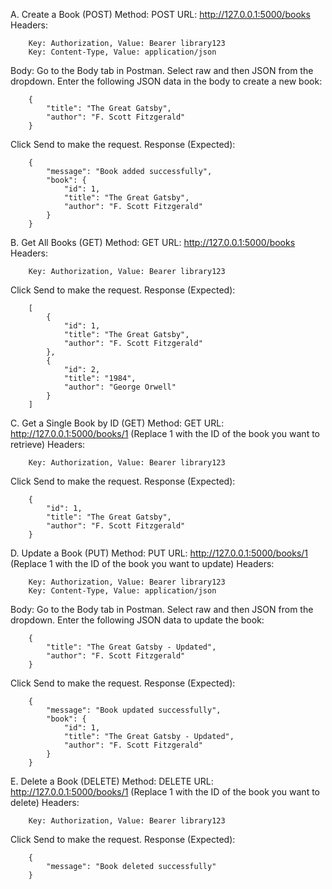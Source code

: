 A. Create a Book (POST)
        Method: POST
        URL: http://127.0.0.1:5000/books
        Headers:
        
        Key: Authorization, Value: Bearer library123
        Key: Content-Type, Value: application/json
Body:
        Go to the Body tab in Postman.
        Select raw and then JSON from the dropdown.
        Enter the following JSON data in the body to create a new book:

        {
            "title": "The Great Gatsby",
            "author": "F. Scott Fitzgerald"
        }
        
Click Send to make the request.
Response (Expected):

        {
            "message": "Book added successfully",
            "book": {
                "id": 1,
                "title": "The Great Gatsby",
                "author": "F. Scott Fitzgerald"
            }
        }

B. Get All Books (GET)
        Method: GET
        URL: http://127.0.0.1:5000/books
        Headers:
        
        Key: Authorization, Value: Bearer library123
        
Click Send to make the request.
Response (Expected):
        
        [
            {
                "id": 1,
                "title": "The Great Gatsby",
                "author": "F. Scott Fitzgerald"
            },
            {
                "id": 2,
                "title": "1984",
                "author": "George Orwell"
            }
        ]

C. Get a Single Book by ID (GET)
        Method: GET
        URL: http://127.0.0.1:5000/books/1 (Replace 1 with the ID of the book you want to retrieve)
        Headers:
        
        Key: Authorization, Value: Bearer library123
        
 Click Send to make the request.
Response (Expected):
        

        {
            "id": 1,
            "title": "The Great Gatsby",
            "author": "F. Scott Fitzgerald"
        }

D. Update a Book (PUT)
        Method: PUT
        URL: http://127.0.0.1:5000/books/1 (Replace 1 with the ID of the book you want to update)
        Headers:
        
        Key: Authorization, Value: Bearer library123
        Key: Content-Type, Value: application/json
Body:
        Go to the Body tab in Postman.
        Select raw and then JSON from the dropdown.
        Enter the following JSON data to update the book: 

        {
            "title": "The Great Gatsby - Updated",
            "author": "F. Scott Fitzgerald"
        }

 Click Send to make the request.
        Response (Expected):
        
        {
            "message": "Book updated successfully",
            "book": {
                "id": 1,
                "title": "The Great Gatsby - Updated",
                "author": "F. Scott Fitzgerald"
            }
        }

E. Delete a Book (DELETE)
        Method: DELETE
        URL: http://127.0.0.1:5000/books/1 (Replace 1 with the ID of the book you want to delete)
        Headers:
        
        Key: Authorization, Value: Bearer library123
 Click Send to make the request.
        Response (Expected):
        
        {
            "message": "Book deleted successfully"
        }

